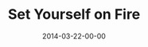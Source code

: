 ---
layout: message
category: message
series: "How to Change the World"
title: "Set Yourself on Fire"
date: 2014-03-22-00-00
message_id: 856
audio-description: "We’re talking about setting ourselves on fire."
audio: "http://www.crossroads.net/players/media/hq/htctw_01.mp3"
audio-title: "Set Yourself on Fire"
audio-duration: ":"
program-description: "3-22-14 Program"
program: "http://www.crossroads.net/players/media/hq/03_22-23_14Program_LO.pdf"
program-title: "Set Yourself on Fire"
video-description: "We’re talking about setting ourselves on fire."
video-title: "Set Yourself on Fire"
video: "https://s3.amazonaws.com/crossroadsvideomessages/htctw_01.mp4"
video-poster: "https://www.crossroads.net/uploadedfiles/HowToChangeWorld_90x90.jpg"
---